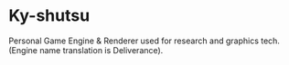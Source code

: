 # Ky-shutsu
Personal Game Engine &amp; Renderer used for research and graphics tech. (Engine name translation is Deliverance).
